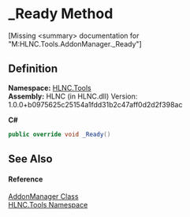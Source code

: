 # _Ready Method


\[Missing &lt;summary&gt; documentation for "M:HLNC.Tools.AddonManager._Ready"\]



## Definition
**Namespace:** <a href="N_HLNC_Tools">HLNC.Tools</a>  
**Assembly:** HLNC (in HLNC.dll) Version: 1.0.0+b0975625c25154a1fdd31b2c47aff0d2d2f398ac

**C#**
``` C#
public override void _Ready()
```



## See Also


#### Reference
<a href="T_HLNC_Tools_AddonManager">AddonManager Class</a>  
<a href="N_HLNC_Tools">HLNC.Tools Namespace</a>  
